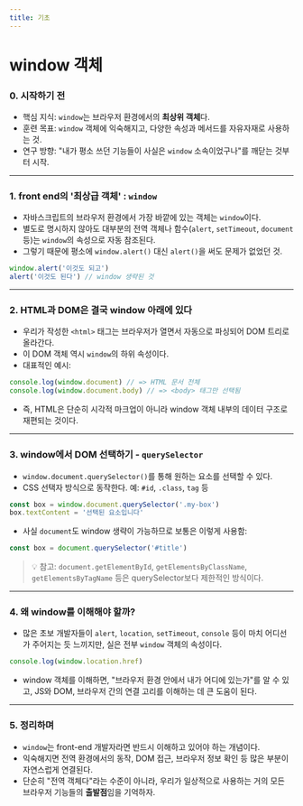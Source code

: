 ```yaml
---
title: 기초
---
```


# window 객체

### 0. 시작하기 전

* 핵심 지식: `window`는 브라우저 환경에서의 **최상위 객체**다.
* 훈련 목표: `window` 객체에 익숙해지고, 다양한 속성과 메서드를 자유자재로 사용하는 것.
* 연구 방향: "내가 평소 쓰던 기능들이 사실은 `window` 소속이었구나"를 깨닫는 것부터 시작.

---

### 1. front end의 '최상급 객체' : `window`

* 자바스크립트의 브라우저 환경에서 가장 바깥에 있는 객체는 `window`이다.
* 별도로 명시하지 않아도 대부분의 전역 객체나 함수(`alert`, `setTimeout`, `document` 등)는 `window`의 속성으로 자동 참조된다.
* 그렇기 때문에 평소에 `window.alert()` 대신 `alert()`을 써도 문제가 없었던 것.

```js
window.alert('이것도 되고')
alert('이것도 된다') // window 생략된 것
```

---

### 2. HTML과 DOM은 결국 window 아래에 있다

* 우리가 작성한 `<html>` 태그는 브라우저가 열면서 자동으로 파싱되어 DOM 트리로 올라간다.
* 이 DOM 객체 역시 `window`의 하위 속성이다.
* 대표적인 예시:

```js
console.log(window.document) // => HTML 문서 전체
console.log(window.document.body) // => <body> 태그만 선택됨
```

* 즉, HTML은 단순히 시각적 마크업이 아니라 window 객체 내부의 데이터 구조로 재편되는 것이다.

---

### 3. window에서 DOM 선택하기 - `querySelector`

* `window.document.querySelector()`를 통해 원하는 요소를 선택할 수 있다.
* CSS 선택자 방식으로 동작한다. 예: `#id`, `.class`, `tag` 등

```js
const box = window.document.querySelector('.my-box')
box.textContent = '선택된 요소입니다'
```

* 사실 `document`도 window 생략이 가능하므로 보통은 이렇게 사용함:

```js
const box = document.querySelector('#title')
```

> 💡 참고: `document.getElementById`, `getElementsByClassName`, `getElementsByTagName` 등은 querySelector보다 제한적인 방식이다.

---

### 4. 왜 window를 이해해야 할까?

* 많은 초보 개발자들이 `alert`, `location`, `setTimeout`, `console` 등이 마치 어디선가 주어지는 듯 느끼지만,
  실은 전부 `window` 객체의 속성이다.

```js
console.log(window.location.href)
```

* window 객체를 이해하면, "브라우저 환경 안에서 내가 어디에 있는가"를 알 수 있고,
  JS와 DOM, 브라우저 간의 연결 고리를 이해하는 데 큰 도움이 된다.

---

### 5. 정리하며

* `window`는 front-end 개발자라면 반드시 이해하고 있어야 하는 개념이다.
* 익숙해지면 전역 환경에서의 동작, DOM 접근, 브라우저 정보 확인 등 많은 부분이 자연스럽게 연결된다.
* 단순히 "전역 객체다"라는 수준이 아니라, 우리가 일상적으로 사용하는 거의 모든 브라우저 기능들의 **출발점**임을 기억하자.
